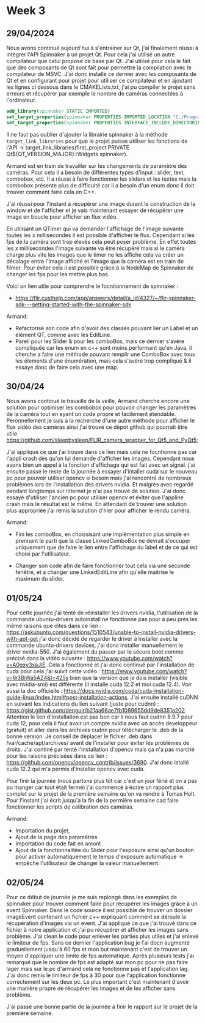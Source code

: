 # Week 3

## 29/04/2024

Nous avons continué aujourd'hui à s'entrainer sur Qt, j'ai finalement réussi à intégrer l'API Spinnaker à un projet Qt. Pour cela j'ai utilisé un autre compilateur que celui proposé de base par Qt. J'ai utilisé pour cela le fait que des composants de Qt sont fait pour permettre la compilation avec le compilateur de MSVC. J'ai donc installé ce dernier avec les composants de Qt et en configurant pour projet pour utiliser ce compilateur et en ajoutant les lignes ci dessous dans le CMAKELists.txt, j'ai pu compiler le projet sans erreurs et récupérer par exemple le nombre de caméras connectées à l'ordinateur.

```cmake
add_library(spinnaker STATIC IMPORTED)
set_target_properties(spinnaker PROPERTIES IMPORTED_LOCATION "C:/Program Files/Teledyne/Spinnaker/lib64/vs2015/Spinnaker_v140.lib")
set_target_properties(spinnaker PROPERTIES INTERFACE_INCLUDE_DIRECTORIES "C:/Program Files/Teledyne/Spinnaker/include")
```

Il ne faut pas oublier d'ajouter la librairie spinnaker à la méthode `target_link_libraries` pour que le projet puisse utiliser les fonctions de l'API -> target_link_libraries(first_project PRIVATE Qt${QT_VERSION_MAJOR}::Widgets spinnaker).

Armand est en train de travailler sur les changements de paramètre des caméras. Pour cela il a besoin de différentes types d'input : slider, text, combobox, etc. Il a réussi à faire fonctionner les sliders et les textes mais la combobox présente plus de difficulté car il a besoin d'un enum donc il doit trouver comment faire cela en C++.

J'ai réussi pour l'instant à récupérer une image durant le construction de la window et de l'afficher et je vais maintenant essayer de récupérer une image en boucle pour afficher un flux vidéo.

En utilisant un QTimer qui va demander l'affichage de l'image suivante toutes les x millisecondes il est possible d'afficher le flux. Cependant si les fps de la caméra sont trop élevés cela peut poser problème. En effet toutes les x millisecondes l'image suivante va être récupéré mais si le caméra charge plus vite les images que le timer ne les affiche cela va créer un décalage entre l'image affiché et l'image que la caméra est en train de filmer. Pour éviter cela il est possible grâce à la NodeMap de Spinnaker de changer les fps pour les mettre plus bas.

Voici un lien utile pour comprendre le focntionnement de spinnaker :

- https://flir.custhelp.com/app/answers/detail/a_id/4327/~/flir-spinnaker-sdk---getting-started-with-the-spinnaker-sdk

Armand:
- Refactorisé son code afin d'avoir des classes pouvant lier un Label et un élément QT, comme avec les EditLine.
- Pareil pour les Slider & pour les comboBox, mais ce dernier s'avère compliquée car les enum en c++ sont moins performant qu'en Java, il cherche a faire une méthode pouvant remplir une ComboBox avec tous les élements d'une énumération, mais cela s'avère trop compliqué & il essaye donc de faire cela avec une map.

## 30/04/24

Nous avons continué le travaille de la veille, Armand cherche encore une solution pour optimiser les combobox pour pouvoir changer les paramètres de la caméra tout en eyant un code propre et facilement étendable. Peronnellement je suis à la recherche d'une autre méthode pour afficher le flux vidéo des caméras ainsi j'ai trouvé ce dépot github qui pourrait être utile https://github.com/sleepbysleep/FLIR_camera_wrapper_for_Qt5_and_PyQt5;

J'ai appliqué ce que j'ai trouvé dans ce lien mais cela ne focntionne pas car l'appli crash dès qu'on lui demande d'afficher les images. Cependant nous avons bien un appel à la fonction d'affichage qui est fait avec un signal. j'ai ensuite passé le reste de la journée à essayer d'intaller cuda sur le nouveau pc pour pouvoir utiliser opencv si besoin mais j'ai rencontré de nombreux problèmes lors de l'installation des drivers nvidia. Et malgrès avec regardé pendant longtemps sur internet je n'ai pas trouvé de solution. J'ai donc essayé d'utiliser l'ancien pc pour utiliser opencv et éviter que l'appline crash mais le résultat est le même. En attendant de trouver une solution plus appropriée j'ai remis la solution d'hier pour afficher le rendu caméra.

Armand: 
- Fini les comboBox, en choissisant une implémentation plus simple en prennant le parti que la classe LinkedComboBox ne devrait s'occuper uniquement que de faire le lien entre l'affichage du label et de ce qui est choisi par l'utilisateur.

- Changer son code afin de faire fonctionner tout cela via une seconde fenêtre, et a changer une LinkedEditLine afin qu'elle maitrise le maximum du slider.


## 01/05/24

Pour cette journée j'ai tenté de réinstaller les drivers nvidia, l'utilisation de la commande ubuntu-drivers autoinstall ne fonctionne pas pour à peu près les même raisons que dites dans ce lien : https://askubuntu.com/questions/1510543/unable-to-install-nvidia-drivers-with-apt-get j'ai donc décidé de regarder le driver à installer avec la commande ubuntu-drivers devices, j'ai donc installer manuellement le driver nvidia-550. J'ai également du passer par le sécure boot comme précisé dans la vidéo suivante : https://www.youtube.com/watch?v=A0gxy3xaJlE. Cela a fonctionné et j'ai donc continué par l'installation de cuda pour cela j'ai suivit cette vidéo : https://www.youtube.com/watch?v=8i3BiWa5AZ4&t=425s bien que la version que je dois installer (visible avec nvidia-smi) est différente (il installe cuda 12.2 et moi cuda 12.4). Voir aussi la doc officielle : https://docs.nvidia.com/cuda/cuda-installation-guide-linux/index.html#post-installation-actions. J'ai ensuite installé cuDNN en suivant les indications du lien suivant (juste pour cudnn) : https://gist.github.com/denguir/b21aa66ae7fb1089655dd9de8351a202. Attention le lien d'installation est pas bon car il nous faut cudnn 8.9.7 pour cuda 12, pour cela il faut avoir un compte nvidia avec un accès developpeur (gratuit) et aller dans les archives cudnn pour télécharger le .deb de la bonne version. Je conseil de déplacer le fichier .deb dans /var/cache/apt/archives/ avant de l'installer pour éviter les problèmes de droits. J'ai continé par tenté l'installation d'opencv mais ça n'a pas marché pour les raisons précisées dans ce lien : https://github.com/opencv/opencv_contrib/issues/3690. J'ai donc istallé cuda 12.2 qui m'a permis d'installer opencv avec cuda.

Pour finir la journée (nous partons plus tôt car c'est un jour férié et on a pas pu manger car tout était fermé) j'ai commencé à écrire un rapport plus complet sur le projet de la première semaine qu'on va rendre à Tomas Holt. Pour l'instant j'ai écrit jusqu'à la fin de la permière semaine cad faire fonctionner les scripts de calibration des caméras.

Armand:
- Importation du projet,
- Ajout de la page des paramètres
- Importation du code fait en amont
- Ajout de la fonctionnalitée du Slider pour l'exposure ainsi qu'un bouton pour activer automatiquement le temps d'exposure automatique -> empêche l'utilisateur de changer la valeur manuellement.

## 02/05/24

Pour ce début de journée je me suis replongé dans les exemples de spinnaker pour trouver comment faire pour récupérer les images grâce à un event Spinnaker. Dans le code source il est possible de trouver un dossier imageEvent contenant un fichier c++ expliquant comment se déroule la récupération d'images via un event. J'ai appliqué ce que j'ai trouvé dans ce fichier à notre application et j'ai pu récupérer et afficher les images sans problème. J'ai clean le code pour enlever les parties plus utiles et j'ai enlevé le limiteur de fps. Sans ce dernier l'application bug je l'ai docn augmenté graduellement jusqu'à 60 fps et mon but maintenant c'est de trouver un moyen d'appliquer une limite de fps automatique. Après plusieurs tests j'ai remarqué que le nombre de fps est adapté sur mon pc pour ne pas faire lager mais sur le pc d'armand cela ne fonctionne pas et l'application lag. J'ai donc remis le limiteur de fps à 30 pour que l'application fonctionne correctement sur les deux pc. Le plus important c'est maintenant d'avoir une manière propre de récupérer les images et de les afficher sans problème. 

J'ai passé une bonne partie de la journée à finir le rapport sur le projet de la première semaine.
